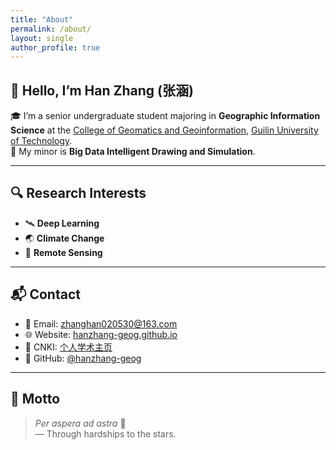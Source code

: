 ```yaml
---
title: "About"
permalink: /about/
layout: single
author_profile: true
---
```


<style>
  .page__content p {
    line-height: 1.9;  /* 默认大约是 1.6，这里调高一点 */
    margin-bottom: 1.2em;
  }
</style>

## 👋 Hello, I’m Han Zhang (张涵)

🎓 I’m a senior undergraduate student majoring in **Geographic Information Science** at the [College of Geomatics and Geoinformation](https://cgg.glut.edu.cn/), [Guilin University of Technology](https://www.glut.edu.cn/).  
📝 My minor is **Big Data Intelligent Drawing and Simulation**.  

---

## 🔍 Research Interests

- 🛰️ **Deep Learning**
- 🌏 **Climate Change**
- 🌊 **Remote Sensing**

---

## 📬 Contact

- 📧 Email: [zhanghan020530@163.com](mailto:zhanghan020530@163.com)  
- 🌐 Website: [hanzhang-geog.github.io](https://hanzhang-geog.github.io)  
- 🏡 CNKI: [个人学术主页](https://kns.cnki.net/kcms2/author/detail?v=BlOUhu2v8Y-jTnp7cabt3Xn3J9NY9j0JqQkt_8liKoAOoiA-MGaAo9qCzLddsnzGDyPshGEkJkAg9DJiJdHiabOgTerMSOxJUNyAD8Ijm9Sn1MegTfeXxw==&uniplatform=NZKPT&language=CHS)  
- 🐙 GitHub: [@hanzhang-geog](https://github.com/hanzhang-geog)

---

## 💬 Motto

> *Per aspera ad astra* 🌠  
> — Through hardships to the stars.
